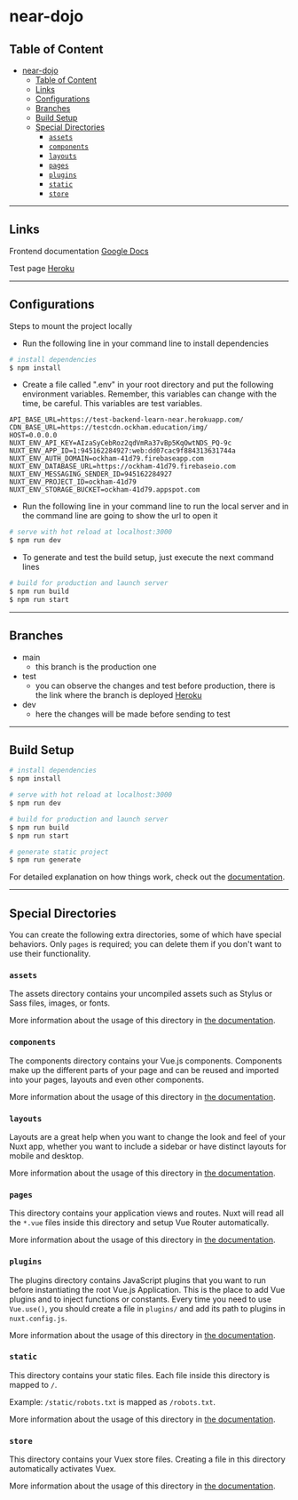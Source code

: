 # near-dojo

## Table of Content

- [near-dojo](#near-dojo)
  - [Table of Content](#table-of-content)
  - [Links](#links)
  - [Configurations](#configurations)
  - [Branches](#branches)
  - [Build Setup](#build-setup)
  - [Special Directories](#special-directories)
    - [`assets`](#assets)
    - [`components`](#components)
    - [`layouts`](#layouts)
    - [`pages`](#pages)
    - [`plugins`](#plugins)
    - [`static`](#static)
    - [`store`](#store)

---

## Links

 Frontend documentation [Google Docs](https://docs.google.com/document/d/1U4ImXTDYjx2OrLuqmUIrCYFbWKnOpXJ7RcvHjv5jIZ0/edit?usp=sharing)

 Test page [Heroku](https://near-dojo.herokuapp.com/)

---

## Configurations

Steps to mount the project locally

- Run the following line in your command line to install dependencies

```bash
# install dependencies
$ npm install
```

- Create a file called ".env" in your root directory and put the following environment variables. Remember, this variables can change with the time, be careful. This variables are test variables.

```text
API_BASE_URL=https://test-backend-learn-near.herokuapp.com/
CDN_BASE_URL=https://testcdn.ockham.education/img/
HOST=0.0.0.0
NUXT_ENV_API_KEY=AIzaSyCebRoz2qdVmRa37vBp5KqOwtNDS_PQ-9c
NUXT_ENV_APP_ID=1:945162284927:web:dd07cac9f884313631744a
NUXT_ENV_AUTH_DOMAIN=ockham-41d79.firebaseapp.com
NUXT_ENV_DATABASE_URL=https://ockham-41d79.firebaseio.com
NUXT_ENV_MESSAGING_SENDER_ID=945162284927
NUXT_ENV_PROJECT_ID=ockham-41d79
NUXT_ENV_STORAGE_BUCKET=ockham-41d79.appspot.com
```

- Run the following line in your command line to run the local server and in the command line are going to show the url to open it

```bash
# serve with hot reload at localhost:3000
$ npm run dev
```

- To generate and test the build setup, just execute the next command lines

```bash
# build for production and launch server
$ npm run build
$ npm run start
```

---

## Branches

- main
  - this branch is the production one
- test
  - you can observe the changes and test before production, there is the link where the branch is deployed  [Heroku](https://near-dojo.herokuapp.com/)
- dev
  - here the changes will be made before sending to test

---

## Build Setup

```bash
# install dependencies
$ npm install

# serve with hot reload at localhost:3000
$ npm run dev

# build for production and launch server
$ npm run build
$ npm run start

# generate static project
$ npm run generate
```

For detailed explanation on how things work, check out the [documentation](https://nuxtjs.org).

---

## Special Directories

You can create the following extra directories, some of which have special behaviors. Only `pages` is required; you can delete them if you don't want to use their functionality.

### `assets`

The assets directory contains your uncompiled assets such as Stylus or Sass files, images, or fonts.

More information about the usage of this directory in [the documentation](https://nuxtjs.org/docs/2.x/directory-structure/assets).

### `components`

The components directory contains your Vue.js components. Components make up the different parts of your page and can be reused and imported into your pages, layouts and even other components.

More information about the usage of this directory in [the documentation](https://nuxtjs.org/docs/2.x/directory-structure/components).

### `layouts`

Layouts are a great help when you want to change the look and feel of your Nuxt app, whether you want to include a sidebar or have distinct layouts for mobile and desktop.

More information about the usage of this directory in [the documentation](https://nuxtjs.org/docs/2.x/directory-structure/layouts).

### `pages`

This directory contains your application views and routes. Nuxt will read all the `*.vue` files inside this directory and setup Vue Router automatically.

More information about the usage of this directory in [the documentation](https://nuxtjs.org/docs/2.x/get-started/routing).

### `plugins`

The plugins directory contains JavaScript plugins that you want to run before instantiating the root Vue.js Application. This is the place to add Vue plugins and to inject functions or constants. Every time you need to use `Vue.use()`, you should create a file in `plugins/` and add its path to plugins in `nuxt.config.js`.

More information about the usage of this directory in [the documentation](https://nuxtjs.org/docs/2.x/directory-structure/plugins).

### `static`

This directory contains your static files. Each file inside this directory is mapped to `/`.

Example: `/static/robots.txt` is mapped as `/robots.txt`.

More information about the usage of this directory in [the documentation](https://nuxtjs.org/docs/2.x/directory-structure/static).

### `store`

This directory contains your Vuex store files. Creating a file in this directory automatically activates Vuex.

More information about the usage of this directory in [the documentation](https://nuxtjs.org/docs/2.x/directory-structure/store).
